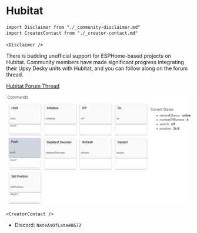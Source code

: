 # Hubitat

```mdx-code-block
import Disclaimer from "./_community-disclaimer.md"
import CreatorContact from "./_creator-contact.md"

<Disclaimer />
```

There is budding unofficial support for ESPHome-based projects on Hubitat. Community members have made significant progress integrating their Upsy Desky units with Hubitat, and you can follow along on the forum thread.

[Hubitat Forum Thread](https://community.hubitat.com/t/esphome-hubitat/68341/67)

![](./screenshots/hubitat-ui.png)

```mdx-code-block
<CreatorContact />
```

- Discord: `NateAsOfLate#8672`